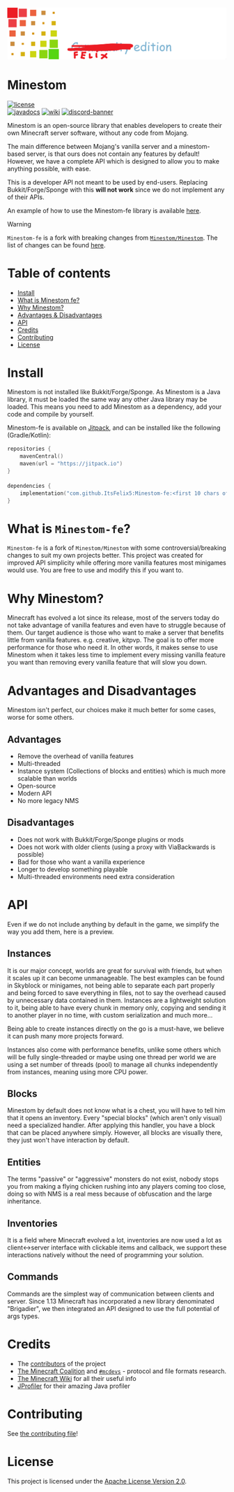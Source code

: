 ![banner](banner.png)

# Minestom

[![license](https://img.shields.io/github/license/ItsFelix5/Minestom-fe?style=for-the-badge&color=b2204c)](../LICENSE)  
[![javadocs](https://img.shields.io/badge/documentation-javadocs-4d7a97?style=for-the-badge)](https://itsfelix5.github.io/Minestom-fe)
[![wiki](https://img.shields.io/badge/documentation-wiki-74aad6?style=for-the-badge)](https://wiki.minestom.net/)
[![discord-banner](https://img.shields.io/discord/706185253441634317?label=discord&style=for-the-badge&color=7289da)](https://discord.gg/pkFRvqB)

Minestom is an open-source library that enables developers to create their own Minecraft server software, without any code from Mojang.

The main difference between Mojang's vanilla server and a minestom-based server, is that ours does not contain any features by default!
However, we have a complete API which is designed to allow you to make anything possible, with ease.

This is a developer API not meant to be used by end-users. Replacing Bukkit/Forge/Sponge with this **will not work** since we do not implement any of their APIs.

An example of how to use the Minestom-fe library is available [here](https://github.com/ItsFelix5/Minestom-fe-template).

> [!WARNING]
> `Minestom-fe` is a fork with breaking changes from [`Minestom/Minestom`](https://github.com/Minestom/Minestom). The list of changes can be found [here](./CHANGELOG.md).

# Table of contents
- [Install](#install)
- [What is Minestom fe?](#What-is-Minestom-fe)
- [Why Minestom?](#why-minestom)
- [Advantages & Disadvantages](#advantages-and-disadvantages)
- [API](#api)
- [Credits](#credits)
- [Contributing](#contributing)
- [License](#license)

# Install
Minestom is not installed like Bukkit/Forge/Sponge.
As Minestom is a Java library, it must be loaded the same way any other Java library may be loaded.
This means you need to add Minestom as a dependency, add your code and compile by yourself.

Minestom-fe is available on [Jitpack](https://jitpack.io/#ItsFelix5/Minestom-fe),
and can be installed like the following (Gradle/Kotlin):

```kotlin
repositories {
    mavenCentral()
    maven(url = "https://jitpack.io")
}

dependencies {
    implementation("com.github.ItsFelix5:Minestom-fe:<first 10 chars of commit hash>")
}
```


# What is `Minestom-fe`?
`Minestom-fe` is a fork of `Minestom/Minestom` with some controversial/breaking changes to suit my own projects better.
This project was created for improved API simplicity while offering more vanilla features most minigames would use. 
You are free to use and modify this if you want to.

# Why Minestom?
Minecraft has evolved a lot since its release, most of the servers today do not take advantage of vanilla features and even have to struggle because of them.
Our target audience is those who want to make a server that benefits little from vanilla features. e.g. creative, kitpvp.
The goal is to offer more performance for those who need it.
In other words, it makes sense to use Minestom when it takes less time to implement every missing vanilla feature you want than removing every vanilla feature that will slow you down.

# Advantages and Disadvantages
Minestom isn't perfect, our choices make it much better for some cases, worse for some others.

## Advantages
* Remove the overhead of vanilla features
* Multi-threaded
* Instance system (Collections of blocks and entities) which is much more scalable than worlds
* Open-source
* Modern API
* No more legacy NMS

## Disadvantages
* Does not work with Bukkit/Forge/Sponge plugins or mods
* Does not work with older clients (using a proxy with ViaBackwards is possible)
* Bad for those who want a vanilla experience
* Longer to develop something playable
* Multi-threaded environments need extra consideration

# API
Even if we do not include anything by default in the game, we simplify the way you add them, here is a preview.

## Instances
It is our major concept, worlds are great for survival with friends, but when it scales up it can become unmanageable. The best examples can be found in Skyblock or minigames, not being able to separate each part properly and being forced to save everything in files, not to say the overhead caused by unnecessary data contained in them. Instances are a lightweight solution to it, being able to have every chunk in memory only, copying and sending it to another player in no time, with custom serialization and much more...

Being able to create instances directly on the go is a must-have, we believe it can push many more projects forward.

Instances also come with performance benefits, unlike some others which will be fully single-threaded or maybe using one thread per world we are using a set number of threads (pool) to manage all chunks independently from instances, meaning using more CPU power.

## Blocks
Minestom by default does not know what is a chest, you will have to tell him that it opens an inventory.
Every "special blocks" (which aren't only visual) need a specialized handler. After applying this handler, you have a block that can be placed anywhere simply.
However, all blocks are visually there, they just won't have interaction by default.

## Entities
The terms "passive" or "aggressive" monsters do not exist, nobody stops you from making a flying chicken rushing into any players coming too close, doing so with NMS is a real mess because of obfuscation and the large inheritance.

## Inventories
It is a field where Minecraft evolved a lot, inventories are now used a lot as client<->server interface with clickable items and callback, we support these interactions natively without the need of programming your solution.

## Commands
Commands are the simplest way of communication between clients and server. Since 1.13 Minecraft has incorporated a new library denominated "Brigadier", we then integrated an API designed to use the full potential of args types.

# Credits
* The [contributors](https://github.com/ItsFelix5/Minestom-fe/graphs/contributors) of the project
* [The Minecraft Coalition](https://wiki.vg/) and [`#mcdevs`](https://github.com/mcdevs) - protocol and file formats research.
* [The Minecraft Wiki](https://minecraft.wiki) for all their useful info
* [JProfiler](https://www.ej-technologies.com/products/jprofiler/overview.html) for their amazing Java profiler

# Contributing
See [the contributing file](CONTRIBUTING.md)!

# License
This project is licensed under the [Apache License Version 2.0](../LICENSE).

